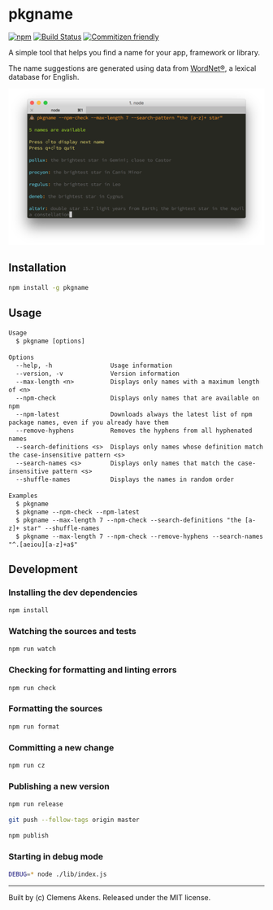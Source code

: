 # pkgname

[![npm][0]][1]
[![Build Status][2]][3]
[![Commitizen friendly][4]][5]

A simple tool that helps you find a name for your app, framework or library.

The name suggestions are generated using data from [WordNet®][6], a lexical database for English.

![Screenshot](https://raw.githubusercontent.com/clebert/pkgname/master/screenshot.png)

## Installation

```sh
npm install -g pkgname
```

## Usage

```
Usage
  $ pkgname [options]

Options
  --help, -h                Usage information
  --version, -v             Version information
  --max-length <n>          Displays only names with a maximum length of <n>
  --npm-check               Displays only names that are available on npm
  --npm-latest              Downloads always the latest list of npm package names, even if you already have them
  --remove-hyphens          Removes the hyphens from all hyphenated names
  --search-definitions <s>  Displays only names whose definition match the case-insensitive pattern <s>
  --search-names <s>        Displays only names that match the case-insensitive pattern <s>
  --shuffle-names           Displays the names in random order

Examples
  $ pkgname
  $ pkgname --npm-check --npm-latest
  $ pkgname --max-length 7 --npm-check --search-definitions "the [a-z]+ star" --shuffle-names
  $ pkgname --max-length 7 --npm-check --remove-hyphens --search-names "^.[aeiou][a-z]+a$"
```

## Development

### Installing the dev dependencies

```sh
npm install
```

### Watching the sources and tests

```sh
npm run watch
```

### Checking for formatting and linting errors

```sh
npm run check
```

### Formatting the sources

```sh
npm run format
```

### Committing a new change

```sh
npm run cz
```

### Publishing a new version

```sh
npm run release
```

```sh
git push --follow-tags origin master
```

```sh
npm publish
```

### Starting in debug mode

```sh
DEBUG=* node ./lib/index.js
```

---
Built by (c) Clemens Akens. Released under the MIT license.

[0]: https://img.shields.io/npm/v/pkgname.svg?maxAge=3600
[1]: https://www.npmjs.com/package/pkgname
[2]: https://travis-ci.org/clebert/pkgname.svg?branch=master
[3]: https://travis-ci.org/clebert/pkgname
[4]: https://img.shields.io/badge/commitizen-friendly-brightgreen.svg
[5]: http://commitizen.github.io/cz-cli/
[6]: http://wordnet.princeton.edu/wordnet/
